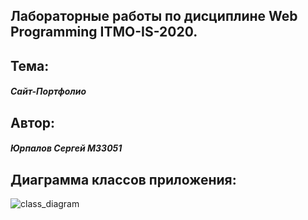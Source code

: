 ## Лабораторные работы по дисциплине Web Programming ITMO-IS-2020. 

## Тема:
<h5>Сайт-Портфолио</h5>

## Aвтор:
<h5>Юрпалов Сергей М33051</h5>

## Диаграмма классов приложения:
![class_diagram](/class_diagram.png)
